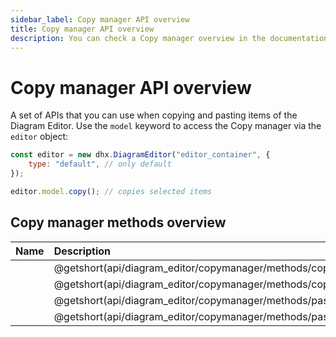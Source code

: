 ```yaml
---
sidebar_label: Copy manager API overview
title: Copy manager API overview 
description: You can check a Copy manager overview in the documentation of the DHTMLX JavaScript Diagram library. Browse developer guides and API reference, try out code examples and live demos, and download a free 30-day evaluation version of DHTMLX Diagram.
---
```


# Copy manager API overview

A set of APIs that you can use when copying and pasting items of the Diagram Editor. Use the `model` keyword to access the Copy manager via the `editor` object:

~~~js {5}
const editor = new dhx.DiagramEditor("editor_container", { 
    type: "default", // only default
});

editor.model.copy(); // copies selected items
~~~

## Copy manager methods overview

| Name                                 					   			 | Description                                 					  		  |
| :----------------------------------------------------------------- | :--------------------------------------------------------------------- |
| [](api/diagram_editor/copymanager/methods/copy_method.md)			 | @getshort(api/diagram_editor/copymanager/methods/copy_method.md) 	  |
| [](api/diagram_editor/copymanager/methods/copystyles_method.md)    | @getshort(api/diagram_editor/copymanager/methods/copystyles_method.md) |
| [](api/diagram_editor/copymanager/methods/paste_method.md)         | @getshort(api/diagram_editor/copymanager/methods/paste_method.md)      |
| [](api/diagram_editor/copymanager/methods/pastestyles_method.md)   | @getshort(api/diagram_editor/copymanager/methods/pastestyles_method.md)|
